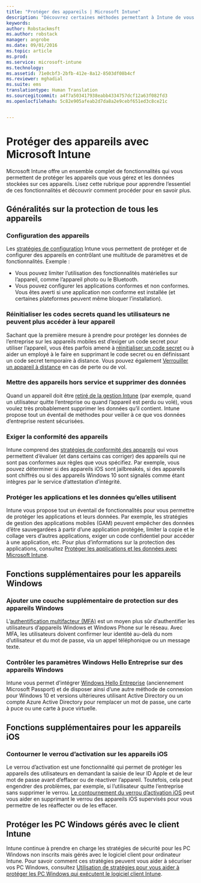 ```yaml
---
title: "Protéger des appareils | Microsoft Intune"
description: "Découvrez certaines méthodes permettant à Intune de vous aider à protéger vos appareils contre les accès non autorisés et d’autres menaces."
keywords: 
author: Robstackmsft
ms.author: robstack
manager: angrobe
ms.date: 09/01/2016
ms.topic: article
ms.prod: 
ms.service: microsoft-intune
ms.technology: 
ms.assetid: 71e0cbf3-2bfb-412e-8a12-8503df08b4cf
ms.reviewer: mghadial
ms.suite: ems
translationtype: Human Translation
ms.sourcegitcommit: a4f7a503417938eabb4334757dcf12a63f082fd3
ms.openlocfilehash: 5c82e905afeab2d7da8a2e9cebf651ed3c8ce21c


---
```


# Protéger des appareils avec Microsoft Intune

Microsoft Intune offre un ensemble complet de fonctionnalités qui vous permettent de protéger les appareils que vous gérez et les données stockées sur ces appareils. Lisez cette rubrique pour apprendre l’essentiel de ces fonctionnalités et découvrir comment procéder pour en savoir plus.

## Généralités sur la protection de tous les appareils

### Configuration des appareils
Les [stratégies de configuration](manage-settings-and-features-on-your-devices-with-microsoft-intune-policies.md) Intune vous permettent de protéger et de configurer des appareils en contrôlant une multitude de paramètres et de fonctionnalités. Exemple :
- Vous pouvez limiter l’utilisation des fonctionnalités matérielles sur l’appareil, comme l’appareil photo ou le Bluetooth.
- Vous pouvez configurer les applications conformes et non conformes. Vous êtes averti si une application non conforme est installée (et certaines plateformes peuvent même bloquer l’installation).

### Réinitialiser les codes secrets quand les utilisateurs ne peuvent plus accéder à leur appareil
Sachant que la première mesure à prendre pour protéger les données de l’entreprise sur les appareils mobiles est d’exiger un code secret pour utiliser l’appareil, vous êtes parfois amené à [réinitialiser un code secret](use-remote-lock-and-passcode-reset-in-microsoft-intune.md) ou à aider un employé à le faire en supprimant le code secret ou en définissant un code secret temporaire à distance. Vous pouvez également [Verrouiller un appareil à distance](use-remote-lock-and-passcode-reset-in-microsoft-intune.md) en cas de perte ou de vol.

### Mettre des appareils hors service et supprimer des données
Quand un appareil doit être [retiré de la gestion Intune](retire-devices-from-microsoft-intune-management) (par exemple, quand un utilisateur quitte l’entreprise ou quand l’appareil est perdu ou volé), vous voulez très probablement supprimer les données qu’il contient. Intune propose tout un éventail de méthodes pour veiller à ce que vos données d’entreprise restent sécurisées.

### Exiger la conformité des appareils
Intune comprend des [stratégies de conformité des appareils](introduction-to-device-compliance-policies-in-microsoft-intune) qui vous permettent d’évaluer (et dans certains cas corriger) des appareils qui ne sont pas conformes aux règles que vous spécifiez. Par exemple, vous pouvez déterminer si des appareils iOS sont jailbreakés, si des appareils sont chiffrés ou si des appareils Windows 10 sont signalés comme étant intègres par le service d’attestation d’intégrité.

### Protéger les applications et les données qu’elles utilisent
Intune vous propose tout un éventail de fonctionnalités pour vous permettre de protéger les applications et leurs données. Par exemple, les stratégies de gestion des applications mobiles (GAM) peuvent empêcher des données d’être sauvegardées à partir d’une application protégée, limiter la copie et le collage vers d’autres applications, exiger un code confidentiel pour accéder à une application, etc. Pour plus d’informations sur la protection des applications, consultez [Protéger les applications et les données avec Microsoft Intune](protect-apps-and-data-with-microsoft-intune).

## Fonctions supplémentaires pour les appareils Windows

### Ajouter une couche supplémentaire de protection sur des appareils Windows
L’[authentification multifacteur (MFA)](protect-windows-devices-with-multi-factor-authentication.md) est un moyen plus sûr d’authentifier les utilisateurs d’appareils Windows et Windows Phone sur le réseau.  Avec MFA, les utilisateurs doivent confirmer leur identité au-delà du nom d’utilisateur et du mot de passe, via un appel téléphonique ou un message texte.

### Contrôler les paramètres Windows Hello Entreprise sur des appareils Windows
Intune vous permet d’intégrer [Windows Hello Entreprise](control-microsoft-passport-settings-on-devices-with-microsoft-intune.md) (anciennement Microsoft Passport) et de disposer ainsi d’une autre méthode de connexion pour Windows 10 et versions ultérieures utilisant Active Directory ou un compte Azure Active Directory pour remplacer un mot de passe, une carte à puce ou une carte à puce virtuelle.

## Fonctions supplémentaires pour les appareils iOS

### Contourner le verrou d’activation sur les appareils iOS
Le verrou d’activation est une fonctionnalité qui permet de protéger les appareils des utilisateurs en demandant la saisie de leur ID Apple et de leur mot de passe avant d’effacer ou de réactiver l’appareil. Toutefois, cela peut engendrer des problèmes, par exemple, si l’utilisateur quitte l’entreprise sans supprimer le verrou. [Le contournement du verrou d’activation iOS](help-protect-ios-devices-with-activation-lock-bypass-for-microsoft-intune.md) peut vous aider en supprimant le verrou des appareils iOS supervisés pour vous permettre de les réaffecter ou de les effacer.



## Protéger les PC Windows gérés avec le client Intune
Intune continue à prendre en charge les stratégies de sécurité pour les PC Windows non inscrits mais gérés avec le logiciel client pour ordinateur Intune. Pour savoir comment ces stratégies peuvent vous aider à sécuriser vos PC Windows, consultez [Utilisation de stratégies pour vous aider à protéger les PC Windows qui exécutent le logiciel client Intune](policies-to-protect-windows-pcs-in-microsoft-intune.md).



<!--HONumber=Oct16_HO4-->



